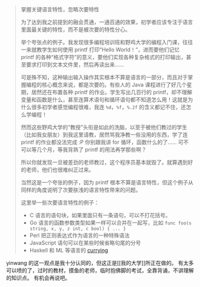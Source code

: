 > 掌握关键语言特性，忽略次要特性
> 
> 为了达到我之前提到的融会贯通，一通百通的效果，初学者应该专注于语言里面最关键的特性，而不是被次要的特性分心。
>  
> 举个夸张点的例子。我发现很多编程培训班和野鸡大学的编程入门课，往往一来就教学生如何使用 printf 打印“Hello World！”，进而要他们记忆 printf 的各种“格式字符”的意义，要他们实现各种复杂格式的打印输出，甚至要求打印到文本文件里，然后再读出来……
> 
> 可是殊不知，这种输出输入操作其实根本不算是语言的一部分，而且对于掌握编程的核心概念来说，都是次要的。有些人的 Java 课程进行了好几个星期，居然还在布置各种 printf 的作业。学生写出几百行的 printf，却不理解变量和函数是什么，甚至连算术语句和循环语句都不知道怎么用！这就是为什么很多初学者感觉编程很难，我连 `%d`，`%f`，`%.2f` 的含义都记不住，还怎么学编程！
> 
> 然而这些野鸡大学的“教授”头衔是如此的洗脑，以至于被他们教过的学生（比如我女朋友）到我这里请教，居然骂我净教一些没用的东西，学了连 printf 的作业都没法完成 :P 你别跟我讲 for 循环，函数什么的了…… 可不可以等几个月，等我背熟了 printf 的用法再学那些啊？
> 
> 所以你就发现一旦被差劲的老师教过，这个程序员基本就毁了。就算遇到好的老师，他们也很难纠正过来。
> 
> 当然这是一个夸张的例子，因为 printf 根本不算是语言特性，但这个例子从同样的角度说明了次要肤浅的语言特性带来的问题。
> 
> 这里举一些次要语言特性的例子：
> 
> -   C 语言的语句块，如果里面只有一条语句，可以不打花括号。
> -   Go 语言的函数参数类型如果一样可以合并在一起写，比如 `func foo(s string, x, y, z int, c bool) { ... }`
> -   Perl 把正则表达式作为语言的一种特殊语法
> -   JavaScript 语句可以在某些时候省略句尾的分号
> -   Haskell 和 ML 等语言的 [currying](http://www.yinwang.org/blog-cn/2013/04/02/currying)

yinwang 的这一观点是我十分认同的，但这正是[[我的大学]]所正在做的。
有太多可以喷的了，过时的教材，摸鱼的老师，临时抱佛脚的考试，全靠背诵，不讲理解的知识点。
有机会再说吧。